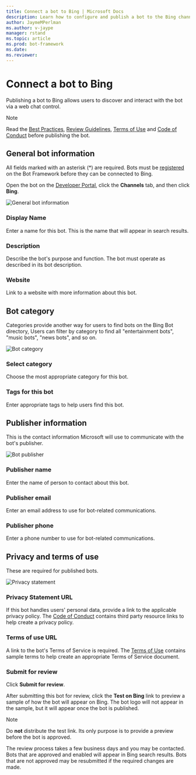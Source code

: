 ```yaml
---
title: Connect a bot to Bing | Microsoft Docs
description: Learn how to configure and publish a bot to the Bing channel.
author: JaymeMPerlman
ms.author: v-jaype
manager: rstand
ms.topic: article
ms.prod: bot-framework
ms.date:
ms.reviewer:
---
```

# Connect a bot to Bing 

Publishing a bot to Bing allows users to discover and interact with the bot via a web chat control.

> [!NOTE] 
> Read the [Best Practices][practices], [Review Guidelines][review], [Terms of Use][terms] and [Code of Conduct][conduct] before publishing the bot. 

## General bot information
All fields marked with an asterisk (*) are required. Bots must be [registered](~/portal-register-bot.md) on the Bot Framework before they can be connected to Bing.

Open the bot on the [Developer Portal](https://dev.botframework.com/), click the **Channels** tab, and then click **Bing**.

![General bot information](~/media/channels/bing-general.png)

### Display Name 
Enter a name for this bot. This is the name that will appear in search results.

### Description  
Describe the bot's purpose and function. The bot must operate as described in its bot description.

### Website 
Link to a website with more information about this bot.

## Bot category
Categories provide another way for users to find bots on the Bing Bot directory, Users can filter by category to find all "entertainment bots", "music bots", "news bots", and so on.

![Bot category](~/media/channels/bing-category.png)

### Select category 
Choose the most appropriate category for this bot.
### Tags for this bot 
Enter appropriate tags to help users find this bot.<!--to help users search for bot? keywords?-->

## Publisher information
<!--The bot publisher is defined as the entity making the bot available to end users.-->
This is the contact information Microsoft will use to communicate with the bot's publisher. 

![Bot publisher](~/media/channels/bing-publisher.png)

### Publisher name 
Enter the name of person to contact about this bot.
### Publisher email 
Enter an email address to use for bot-related communications.
### Publisher phone  
Enter a phone number to use for bot-related communications.

## Privacy and terms of use
These are required for published bots.

![Privacy statement](~/media/channels/bing-privacy.png)
 
 ### Privacy Statement URL 

If this bot handles users' personal data, provide a link to the applicable privacy policy. The [Code of Conduct][conduct] contains third party resource links to help create a privacy policy.

### Terms of use URL 

A link to the bot's Terms of Service is required. The [Terms of Use][terms] contains sample terms to help create an appropriate Terms of Service document.

### Submit for review

Click **Submit for review**.

After submitting this bot for review, click the **Test on Bing** link to preview a sample of how the bot will appear on Bing. The bot logo will not appear in the sample, but it will appear once the bot is published.

> [!NOTE] 
> Do **not** distribute the test link. Its only purpose is to provide a preview before the bot is approved.

The review process takes a few business days and you may be contacted. Bots that are approved and enabled will appear in Bing search results. Bots that are not approved may be resubmitted if the required changes are made.

[conduct]: http://aka.ms/bf-conduct
[practices]: http://docs.botframework.com/directory/best-practices/
[review]: http://docs.botframework.com/directory/review-guidelines/
[terms]: https://aka.ms/bf-terms